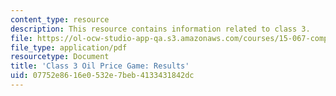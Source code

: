 ```yaml
---
content_type: resource
description: This resource contains information related to class 3.
file: https://ol-ocw-studio-app-qa.s3.amazonaws.com/courses/15-067-competitive-decision-making-and-negotiation-spring-2011/07752e8616e0532e7beb4133431842dc_MIT15_067S11_Cl3_O_Pr_G_RE.pdf
file_type: application/pdf
resourcetype: Document
title: 'Class 3 Oil Price Game: Results'
uid: 07752e86-16e0-532e-7beb-4133431842dc
---
```

